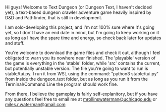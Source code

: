 Hi guys! Welcome to Text Dungeon (or Dungeon Text, I haven't decided yet), a text-based dungeon crawler adventure game heavily inspired by D&D and Pathfinder, that is still in development. 

I am solo-developing this project, and I'm not 100% sure where it's going yet, so I don't have an end date in mind, 
but I'm going to keep working on it as long as I have the spare time and energy, so check back later for updates and stuff.

You're welcome to download the game files and check it out, although I feel obligated to warn you its nowhere near finished. The 'playable' version of the game is
everything in the 'stable' folder, while 'src' contains the current, but potentially unstable version. 
The file you're going to want to run is stable/tui.py. I run it from WSL using the command: "python3 stable/tui.py" from inside the dungeon_text
folder, but as long as you run it from the Terminal/Command Line the program should work fine. 

From there, I believe the gameplay is fairly self-explanitory, but if you have any questions feel free to email me at 
mrollinswaterman@uchicago.edu or miles.r.waterman@gmail.com
